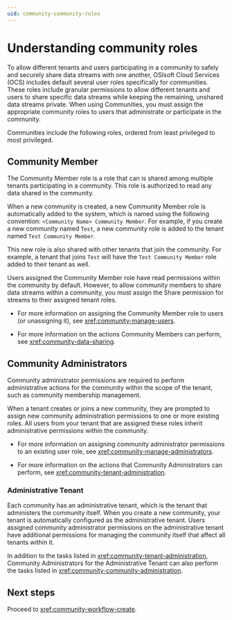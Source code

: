 ```yaml
---
uid: community-community-roles
---
```


# Understanding community roles

To allow different tenants and users participating in a community to safely and securely share data streams with one another, OSIsoft Cloud Services (OCS) includes default several user roles specifically for communities. These roles include granular permissions to allow different tenants and users to share specific data streams while keeping the remaining, unshared data streams private. When using Communities, you must assign the appropriate community roles to users that administrate or participate in the community.

Communities include the following roles, ordered from least privileged to most privileged.

## Community Member

The Community Member role is a role that can is shared among multiple tenants participating in a community. This role is authorized to read any data shared in the community.

When a new community is created, a new Community Member role is automatically added to the system, which is named using the following convention: `<Community Name> Community Member`. For example, if you create a new community named `Test`, a new community role is added to the tenant named `Test Community Member`.

This new role is also shared with other tenants that join the community. For example, a tenant that joins `Test` will have the `Test Community Member` role added to their tenant as well. 

Users assigned the Community Member role have read permissions within the community by default. However, to allow community members to share data streams within a community, you must assign the Share permission for streams to their assigned tenant roles.

- For more information on assigning the Community Member role to users (or unassigning it), see <xref:community-manage-users>.

- For more information on the actions Community Members can perform, see <xref:community-data-sharing>.

## Community Administrators

Community administrator permissions are required to perform administrative actions for the community within the scope of the tenant, such as community membership management.

When a tenant creates or joins a new community, they are prompted to assign new community administration permissions to one or more existing roles. All users from your tenant that are assigned these roles inherit administrative permissions within the community. 

- For more information on assigning community administrator permissions to an existing user role, see <xref:community-manage-administrators>.

- For more information on the actions that Community Administrators can perform, see <xref:community-tenant-administration>.

### Administrative Tenant

Each community has an administrative tenant, which is the tenant that administers the community itself. When you create a new community, your tenant is automatically configured as the administrative tenant. Users assigned community administrator permissions on the administrative tenant have additional permissions for managing the community itself that affect all tenants within it. 

In addition to the tasks listed in <xref:community-tenant-administration>, Community Administrators for the Administrative Tenant can also perform the tasks listed in  <xref:community-community-administration>.

## Next steps

Proceed to <xref:community-workflow-create>.
